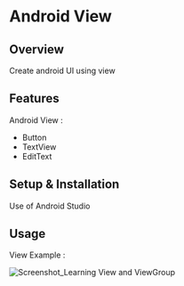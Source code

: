 # Android View

## Overview
Create android UI using view

## Features
Android View :
- Button
- TextView
- EditText

## Setup & Installation
Use of Android Studio

## Usage
View Example :

![Screenshot_Learning View and ViewGroup](https://user-images.githubusercontent.com/56164259/68088598-59b20f80-fe93-11e9-852d-100761101929.png)
